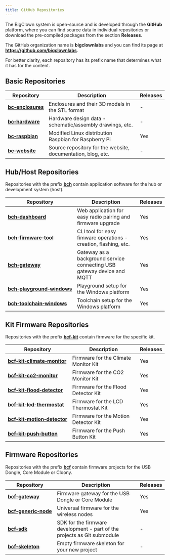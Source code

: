 ```yaml
---
title: GitHub Repositories
---
```


The BigClown system is open-source and is developed through the **GitHub** platform, where you can find source data in individual repositories or download the pre-compiled packages from the section **Releases**.

The GitHub organization name is **bigclownlabs** and you can find its page at **https://github.com/bigclownlabs**.

For better clarity, each repository has its prefix name that determines what it has for the content.

## Basic Repositories

| Repository                                                               | Description                                                  | Releases |
|--------------------------------------------------------------------------|--------------------------------------------------------------|----------|
| [**bc&#8209;enclosures**](https://github.com/bigclownlabs/bc-enclosures) | Enclosures and their 3D models in the STL format             | -        |
| [**bc&#8209;hardware**](https://github.com/bigclownlabs/bc-hardware)     | Hardware design data - schematic/assembly drawings, etc.     | -        |
| [**bc&#8209;raspbian**](https://github.com/bigclownlabs/bc-raspbian)     | Modified Linux distribution Raspbian for Raspberry Pi        | Yes      |
| [**bc&#8209;website**](https://github.com/bigclownlabs/bc-website)       | Source repository for the website, documentation, blog, etc. | -        |

## Hub/Host Repositories

Repositories with the prefix [**bch**](https://github.com/bigclownlabs?q=bch) contain application software for the hub or development system (host).

| Repository                                                                                       | Description                                                            | Releases |
|--------------------------------------------------------------------------------------------------|------------------------------------------------------------------------|----------|
| [**bch&#8209;dashboard**](https://github.com/bigclownlabs/bch-dashboard)                         | Web application for easy radio pairing and firmware upgrade            | Yes      |
| [**bch&#8209;firmware&#8209;tool**](https://github.com/bigclownlabs/bch-firmware-tool)           | CLI tool for easy fimware operations - creation, flashing, etc.        | Yes      |
| [**bch&#8209;gateway**](https://github.com/bigclownlabs/bch-gateway)                             | Gateway as a background service connecting USB gateway device and MQTT | Yes      |
| [**bch&#8209;playground&#8209;windows**](https://github.com/bigclownlabs/bch-playground-windows) | Playground setup for the Windows platform                              | Yes      |
| [**bch&#8209;toolchain&#8209;windows**](https://github.com/bigclownlabs/bch-toolchain-windows)   | Toolchain setup for the Windows platform                               | Yes      |

## Kit Firmware Repositories

Repositories with the prefix [**bcf-kit**](https://github.com/bigclownlabs?q=bcf-kit) contain firmware for the specific kit.

| Repository                                                                                                         | Description                          | Releases |
|--------------------------------------------------------------------------------------------------------------------|--------------------------------------|----------|
| [**bcf&#8209;kit&#8209;climate&#8209;monitor**](https://github.com/bigclownlabs/bcf-kit-climate-monitor)           | Firmware for the Climate Monitor Kit | Yes      |
| [**bcf&#8209;kit&#8209;co2&#8209;monitor**](https://github.com/bigclownlabs/bcf-kit-co2-monitor)                   | Firmware for the CO2 Monitor Kit     | Yes      |
| [**bcf&#8209;kit&#8209;flood&#8209;detector**](https://github.com/bigclownlabs/bcf-kit-flood-detector)             | Firmware for the Flood Detector Kit  | Yes      |
| [**bcf&#8209;kit&#8209;lcd&#8209;thermostat**](https://github.com/bigclownlabs/bcf-kit-lcd-thermostat)             | Firmware for the LCD Thermostat Kit  | Yes      |
| [**bcf&#8209;kit&#8209;motion&#8209;detector**](https://github.com/bigclownlabs/bcf-kit-motion-detector)           | Firmware for the Motion Detector Kit | Yes      |
| [**bcf&#8209;kit&#8209;push&#8209;button**](https://github.com/bigclownlabs/bcf-kit-push-button)                   | Firmware for the Push Button Kit     | Yes      |


## Firmware Repositories

Repositories with the prefix [**bcf**](https://github.com/bigclownlabs?q=bcf) contain firmware projects for the USB Dongle, Core Module or Cloony.

| Repository                                                                                                 | Description                                                              | Releases |
|------------------------------------------------------------------------------------------------------------|--------------------------------------------------------------------------|----------|
| [**bcf&#8209;gateway**](https://github.com/bigclownlabs/bcf-gateway)                                       | Firmware gateway for the USB Dongle or Core Module                       | Yes     |
| [**bcf&#8209;generic&#8209;node**](https://github.com/bigclownlabs/bcf-generic-node)                       | Universal firmware for the wireless nodes                                | Yes     |
| [**bcf&#8209;sdk**](https://github.com/bigclownlabs/bcf-sdk)                                               | SDK for the firmware development - part of the projects as Git submodule | -       |
| [**bcf&#8209;skeleton**](https://github.com/bigclownlabs/bcf-skeleton)                                     | Empty firmware skeleton for your new project                             | -       |
